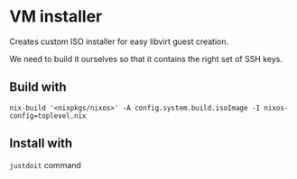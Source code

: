 VM installer
============

Creates custom ISO installer for easy libvirt guest creation.

We need to build it ourselves so that it contains the right set of SSH keys.

Build with
----------

```
nix-build '<nixpkgs/nixos>' -A config.system.build.isoImage -I nixos-config=toplevel.nix
```

Install with
------------

`justdoit` command
